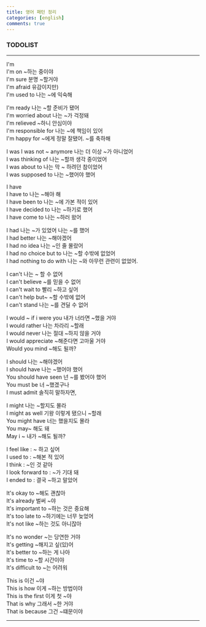 ```yaml
---
title: 영어 패턴 정리
categories: [english]
comments: true
---
```


### TODOLIST

***

I'm <br>
I'm on ~하는 중이야<br>
I'm sure 분명 ~할거야<br>
I'm afraid 유감이지만) <br>
I'm used to 나는 ~에 익숙해<br>

I'm ready 나는 ~할 준비가 됐어<br>
I'm worried about 나는 ~가 걱정돼<br>
I'm relieved ~하니 안심이야<br>
I'm responsible for 나는 ~에 책임이 있어<br>
I'm happy for ~에게 정말 잘됐어. ~를 축하해<br>

I was
I was not ~ anymore 나는 더 이상 ~가 아니었어<br>
I was thinking of 나는 ~할까 생각 중이었어<br>
I was about to 나는 막 ~ 하려던 참이었어<br>
I was supposed to 나는 ~했어야 했어<br>

I have <br>
I have to 나는 ~해야 해<br>
I have been to 나는 ~에 가본 적이 있어<br>
I have decided to 나는 ~하기로 했어<br>
I have come to 나는 ~하러 왔어<br>

I had 나는 ~가 있었어 나는 ~를 했어<br>
I had better 나는 ~해야겠어<br>
I had no idea 나는 ~인 줄 몰랐어<br>
I had no choice but to 나는 ~할 수밖에 없었어<br>
I had nothing to do with 나는 ~와 아무런 관련이 없었어.<br>

I can't 나는 ~ 할 수 없어<br>
I can't believe ~를 믿을 수 없어<br>
I can't wait to 빨리 ~하고 싶어<br>
I can't help but~ ~할 수밖에 없어<br>
I can't stand 나는 ~를 견딜 수 없어<br>

I would ~ if i were you 내가 너라면 ~했을 거야<br>
I would rather 나는 차라리 ~할래<br>
I would never 나는 절대 ~하지 않을 거야<br>
I would appreciate ~해준다면 고마울 거야<br>
Would you mind ~해도 될까?<br>

I should 나는 ~해야겠어<br>
I should have 나는 ~했어야 했어<br>
You should have seen 넌 ~를 봤어야 했어<br>
You must be 너 ~했겠구나<br>
I must admit 솔직히 말하자면,<br>

I might 나는 ~할지도 몰라<br>
I might as well  기왕 이렇게 됐으니 ~할래<br>
You might have 너는 했을지도 몰라<br>
You may~ 해도 돼<br>
May i ~ 내가 ~해도 될까?<br>

I feel like : ~ 하고 싶어 <br>
I used to : ~해본 적 있어 <br>
I think : ~인 것 같아 <br>
I look forward to : ~가 기대 돼 <br>
I ended to : 결국 ~하고 말았어 <br>

It's okay to ~해도 괜찮아 <br>
It's already 벌써 ~야 <br>
It's important to ~하는 것은 중요해 <br>
It's too late to ~하기에는 너무 늦었어 <br>
It's not like ~하는 것도 아니잖아 <br>

It's no wonder ~는 당연한 거야<br>
It's getting  ~해지고 싶(있)어<br>
It's better to  ~하는 게 나아<br>
It's time to  ~할 시간이야<br>
It's difficult to ~는 어려워<br>

This is 이건 ~야 <br>
This is how 이게 ~하는 방법이야 <br>
This is the first 이게 첫 ~야 <br>
That is why 그래서 ~한 거야 <br>
That is because 그건 ~떄문이야 <br>


***